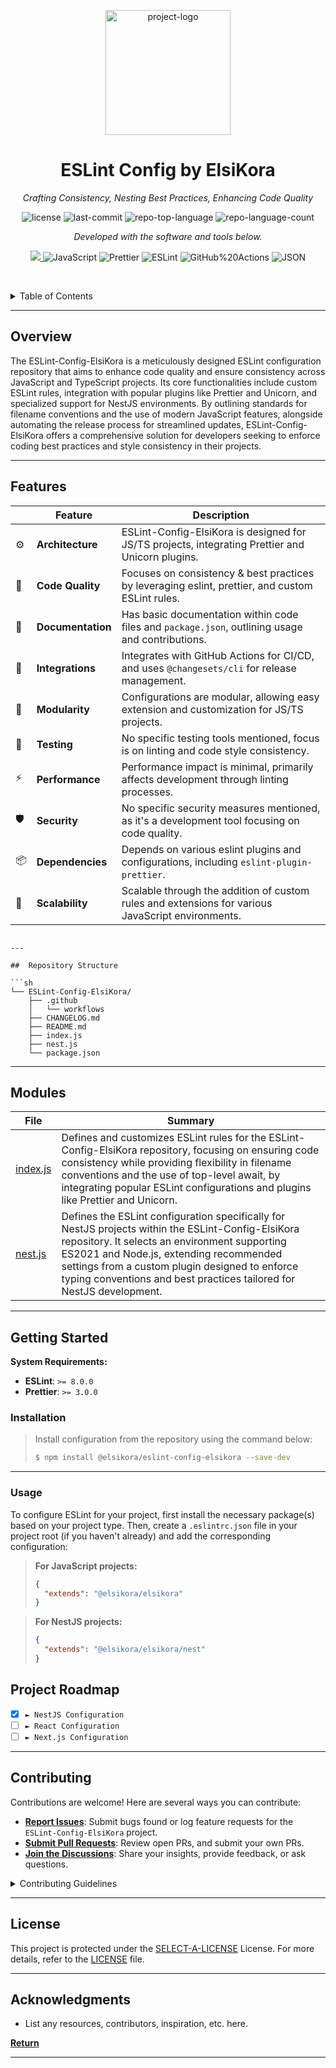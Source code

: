 <p align="center">
  <img src="https://i.ibb.co/G5pys9K/ESLint-logo.png" width="200" alt="project-logo">
</p>
<p align="center">
    <h1 align="center">ESLint Config by ElsiKora</h1>
</p>
<p align="center">
    <em>Crafting Consistency, Nesting Best Practices, Enhancing Code Quality</em>
</p>
<p align="center">
	<img src="https://img.shields.io/github/license/ElsiKora/ESLint-Config-ElsiKora?style=flat&logo=opensourceinitiative&logoColor=white&color=0080ff" alt="license">
	<img src="https://img.shields.io/github/last-commit/ElsiKora/ESLint-Config-ElsiKora?style=flat&logo=git&logoColor=white&color=0080ff" alt="last-commit">
	<img src="https://img.shields.io/github/languages/top/ElsiKora/ESLint-Config-ElsiKora?style=flat&color=0080ff" alt="repo-top-language">
	<img src="https://img.shields.io/github/languages/count/ElsiKora/ESLint-Config-ElsiKora?style=flat&color=0080ff" alt="repo-language-count">
<p>
<p align="center">
		<em>Developed with the software and tools below.</em>
</p>
<p align="center">
    <a aria-label="ElsiKora logo" href="https://elsikora.com">
        <img src="https://img.shields.io/badge/MADE%20BY%20ElsiKora-212121.svg?style=for-the-badge">
    </a>
	<img src="https://img.shields.io/badge/JavaScript-F7DF1E.svg?style=for-the-badge&logo=JavaScript&logoColor=black" alt="JavaScript">
	<img src="https://img.shields.io/badge/Prettier-F7B93E.svg?style=for-the-badge&logo=Prettier&logoColor=black" alt="Prettier">
	<img src="https://img.shields.io/badge/ESLint-4B32C3.svg?style=for-the-badge&logo=ESLint&logoColor=white" alt="ESLint">
	<img src="https://img.shields.io/badge/GitHub%20Actions-2088FF.svg?style=for-the-badge&logo=GitHub-Actions&logoColor=white" alt="GitHub%20Actions">
	<img src="https://img.shields.io/badge/JSON-000000.svg?style=for-the-badge&logo=JSON&logoColor=white" alt="JSON">
</p>

<br><!-- TABLE OF CONTENTS -->
<details>
  <summary>Table of Contents</summary><br>

- [ Overview](#-overview)
- [ Features](#-features)
- [ Repository Structure](#-repository-structure)
- [ Modules](#-modules)
- [ Getting Started](#-getting-started)
    - [ Installation](#-installation)
    - [ Usage](#-usage)
    - [ Tests](#-tests)
- [ Project Roadmap](#-project-roadmap)
- [ Contributing](#-contributing)
- [ License](#-license)
- [ Acknowledgments](#-acknowledgments)

</details>
<hr>

## Overview

The ESLint-Config-ElsiKora is a meticulously designed ESLint configuration repository that aims to enhance code quality
and ensure consistency across JavaScript and TypeScript projects. Its core functionalities include custom ESLint rules,
integration with popular plugins like Prettier and Unicorn, and specialized support for NestJS environments. By
outlining standards for filename conventions and the use of modern JavaScript features, alongside automating the release
process for streamlined updates, ESLint-Config-ElsiKora offers a comprehensive solution for developers seeking to
enforce coding best practices and style consistency in their projects.

---

## Features

|     | Feature           | Description                                                                                       |
|-----|-------------------|---------------------------------------------------------------------------------------------------|
| ⚙️  | **Architecture**  | ESLint-Config-ElsiKora is designed for JS/TS projects, integrating Prettier and Unicorn plugins.  |
| 🔩  | **Code Quality**  | Focuses on consistency & best practices by leveraging eslint, prettier, and custom ESLint rules.  |
| 📄  | **Documentation** | Has basic documentation within code files and `package.json`, outlining usage and contributions.  |
| 🔌  | **Integrations**  | Integrates with GitHub Actions for CI/CD, and uses `@changesets/cli` for release management.      |
| 🧩  | **Modularity**    | Configurations are modular, allowing easy extension and customization for JS/TS projects.         |
| 🧪  | **Testing**       | No specific testing tools mentioned, focus is on linting and code style consistency.              |
| ⚡️  | **Performance**   | Performance impact is minimal, primarily affects development through linting processes.           |
| 🛡️ | **Security**      | No specific security measures mentioned, as it's a development tool focusing on code quality.     |
| 📦  | **Dependencies**  | Depends on various eslint plugins and configurations, including `eslint-plugin-prettier`.         |
| 🚀  | **Scalability**   | Scalable through the addition of custom rules and extensions for various JavaScript environments. |

```

---

##  Repository Structure

```sh
└── ESLint-Config-ElsiKora/
    ├── .github
    │   └── workflows
    ├── CHANGELOG.md
    ├── README.md
    ├── index.js
    ├── nest.js
    └── package.json
```

---

## Modules

| File                                                                                    | Summary                                                                                                                                                                                                                                                                                                                 |
|-----------------------------------------------------------------------------------------|-------------------------------------------------------------------------------------------------------------------------------------------------------------------------------------------------------------------------------------------------------------------------------------------------------------------------|
| [index.js](https://github.com/ElsiKora/ESLint-Config-ElsiKora.git/blob/master/index.js) | Defines and customizes ESLint rules for the ESLint-Config-ElsiKora repository, focusing on ensuring code consistency while providing flexibility in filename conventions and the use of top-level await, by integrating popular ESLint configurations and plugins like Prettier and Unicorn.                            |
| [nest.js](https://github.com/ElsiKora/ESLint-Config-ElsiKora.git/blob/master/nest.js)   | Defines the ESLint configuration specifically for NestJS projects within the ESLint-Config-ElsiKora repository. It selects an environment supporting ES2021 and Node.js, extending recommended settings from a custom plugin designed to enforce typing conventions and best practices tailored for NestJS development. |

---

## Getting Started

**System Requirements:**

* **ESLint**: `>= 8.0.0`
* **Prettier**: `>= 3.0.0`

### Installation

> Install configuration from the repository using the command below:
>
> ```bash
> $ npm install @elsikora/eslint-config-elsikora --save-dev
> ```

---

### Usage

To configure ESLint for your project, first install the necessary package(s) based on your project type. Then, create
a `.eslintrc.json` file in your project root (if you haven't already) and add the corresponding configuration:

> **For JavaScript projects:**
>
>  ```json
>  {
>    "extends": "@elsikora/elsikora"
>  }
> ```

> **For NestJS projects:**
>
>  ```json
>  {
>    "extends": "@elsikora/elsikora/nest"
>  }
> ```

## Project Roadmap

- [X] `► NestJS Configuration`
- [ ] `► React Configuration`
- [ ] `► Next.js Configuration`

---

## Contributing

Contributions are welcome! Here are several ways you can contribute:

- **[Report Issues](https://github.com/ElsiKora/ESLint-Config-ElsiKora.git/issues)**: Submit bugs found or log feature
  requests for the `ESLint-Config-ElsiKora` project.
- **[Submit Pull Requests](https://github.com/ElsiKora/ESLint-Config-ElsiKora.git/blob/main/CONTRIBUTING.md)**: Review
  open PRs, and submit your own PRs.
- **[Join the Discussions](https://github.com/ElsiKora/ESLint-Config-ElsiKora.git/discussions)**: Share your insights,
  provide feedback, or ask questions.

<details closed>
<summary>Contributing Guidelines</summary>

1. **Fork the Repository**: Start by forking the project repository to your GitHub account.
2. **Clone Locally**: Clone the forked repository to your local machine using a git client.
   ```sh
   git clone https://github.com/ElsiKora/ESLint-Config-ElsiKora.git
   ```
3. **Create a New Branch**: Always work on a new branch, giving it a descriptive name.
   ```sh
   git checkout -b new-feature-x
   ```
4. **Make Your Changes**: Develop and test your changes locally.
5. **Commit Your Changes**: Commit with a clear message describing your updates.
   ```sh
   git commit -m 'Implemented new feature x.'
   ```
6. **Push to GitHub**: Push the changes to your forked repository.
   ```sh
   git push origin new-feature-x
   ```
7. **Submit a Pull Request**: Create a PR against the original project repository. Clearly describe the changes and
   their motivations.
8. **Review**: Once your PR is reviewed and approved, it will be merged into the main branch. Congratulations on your
   contribution!

</details>

---

## License

This project is protected under the [SELECT-A-LICENSE](https://choosealicense.com/licenses) License. For more details,
refer to the [LICENSE](https://choosealicense.com/licenses/) file.

---

## Acknowledgments

- List any resources, contributors, inspiration, etc. here.

[**Return**](#-overview)

---

